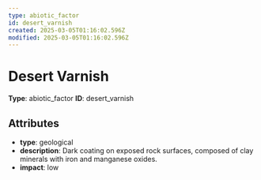```yaml
---
type: abiotic_factor
id: desert_varnish
created: 2025-03-05T01:16:02.596Z
modified: 2025-03-05T01:16:02.596Z
---
```


# Desert Varnish

**Type**: abiotic_factor
**ID**: desert_varnish

## Attributes

- **type**: geological
- **description**: Dark coating on exposed rock surfaces, composed of clay minerals with iron and manganese oxides.
- **impact**: low

